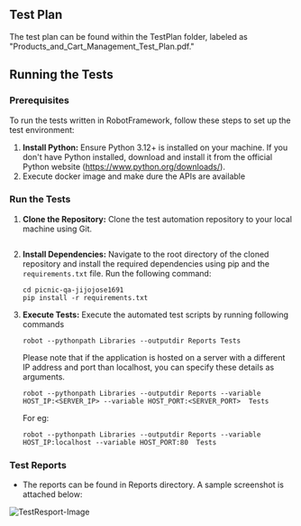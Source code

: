 ## Test Plan

The test plan can be found within the TestPlan folder, labeled as "Products_and_Cart_Management_Test_Plan.pdf."


## Running the Tests

### Prerequisites

To run the tests written in RobotFramework, follow these steps to set up the test environment:

1. **Install Python:**
   Ensure Python 3.12+ is installed on your machine. If you don't have Python installed, download and install it from the official Python website (https://www.python.org/downloads/).
2. Execute docker image and make dure the APIs are available

### Run the Tests

1. **Clone the Repository:**
   Clone the test automation repository to your local machine using Git. 
   ```

2. **Install Dependencies:**
   Navigate to the root directory of the cloned repository and install the required dependencies using pip and the `requirements.txt` file. Run the following command:
   ```
   cd picnic-qa-jijojose1691
   pip install -r requirements.txt
   ```

3. **Execute Tests:**
   Execute the automated test scripts by running following commands
   ```
   robot --pythonpath Libraries --outputdir Reports Tests

   ```
   Please note that if the application is hosted on a server with a different IP address and port than localhost, you can specify these details as arguments.
   ```
   robot --pythonpath Libraries --outputdir Reports --variable HOST_IP:<SERVER_IP> --variable HOST_PORT:<SERVER_PORT>  Tests
   
   ```
   For eg:
   ```
   robot --pythonpath Libraries --outputdir Reports --variable HOST_IP:localhost --variable HOST_PORT:80  Tests
   
   ```

### Test Reports

* The reports can be found in Reports directory. A sample screenshot is attached below:

![TestResport-Image](/screenshots/test_report.PNG "test-report")
